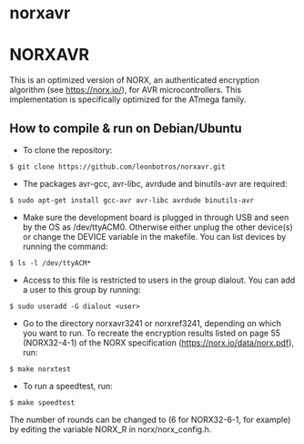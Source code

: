 # norxavr
NORXAVR
==============
This is an optimized version of NORX, an authenticated encryption algorithm (see https://norx.io/), for AVR microcontrollers. This implementation is specifically optimized for the ATmega family.

How to compile & run on Debian/Ubuntu
--------------

- To clone the repository:

```$ git clone https://github.com/leonbotros/norxavr.git```

- The packages avr-gcc, avr-libc, avrdude and binutils-avr are required:

```$ sudo apt-get install gcc-avr avr-libc avrdude binutils-avr```

- Make sure the development board is plugged in through USB and seen by the OS as /dev/ttyACM0. Otherwise either unplug the other device(s) or change the DEVICE variable in the makefile. You can list devices by running the command:

```$ ls -l /dev/ttyACM*```

- Access to this file is restricted to users in the group dialout. You can add a user to this group by running:

```$ sudo useradd -G dialout <user>```

- Go to the directory norxavr3241 or norxref3241, depending on which you want to run. To recreate the encryption results listed on page 55 (NORX32-4-1) of the NORX specification (https://norx.io/data/norx.pdf), run:

```$ make norxtest```

- To run a speedtest, run:

```$ make speedtest```

The number of rounds can be changed to (6 for NORX32-6-1, for example) by editing the variable NORX_R in norx/norx_config.h.
